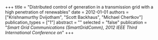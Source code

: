 +++
title = "Distributed control of generation in a transmission grid with a high penetration of renewables"
date = 2012-01-01
authors = ["Krishnamurthy Dvijotham", "Scott Backhaus", "Michael Chertkov"]
publication_types = ["1"]
abstract = ""
selected = "false"
publication = "*Smart Grid Communications (SmartGridComm), 2012 IEEE Third International Conference on*"
+++

